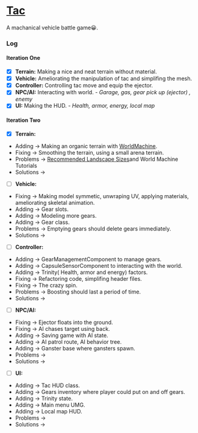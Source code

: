 # [Tac](https://github.com/Trevor802/Tac/blob/master/GameDesignDocument.md)
A machanical vehicle battle game:grinning:.

### Log
#### Iteration One
- [x] **Terrain:** Making a nice and neat terrain without material.
- [x] **Vehicle:** Ameliorating the manipulation of tac and simplifing the mesh.
- [x] **Controller:** Controlling tac move and equip the ejector.
- [x] **NPC/AI:** Interacting with world. - *Garage, gas, gear pick up (ejector) , enemy*
- [x] **UI:** Making the HUD. - *Health, armor, energy, local map*

#### Iteration Two
- [x] **Terrain:** 
- Adding -> Making an organic terrain with [WorldMachine](http://www.world-machine.com/).
- Fixing -> Smoothing the terrain, using a small arena terrain.
- Problems -> [Recommended Landscape Sizes](https://docs.unrealengine.com/latest/INT/Engine/Landscape/TechnicalGuide/#recommendedlandscapesizes)and World Machine Tutorials
- Solutions -> 
- [ ] **Vehicle:** 
- Fixing -> Making model symmetic, unwraping UV, applying materials, ameliorating skeletal animation. 
- Adding -> Gear slots. 
- Adding -> Modeling more gears. 
- Adding -> Gear class.
- Problems -> Emptying gears should delete gears immediately.
- Solutions ->
- [ ] **Controller:** 
- Adding -> GearManagementComponent to manage gears.
- Adding -> CapsuleSensorComponent to interacting with the world.
- Adding -> Trinity( Health, armor and energy) factors. 
- Fixing -> Refactoring code, simplifing header files.
- Fixing -> The crazy spin.
- Problems -> Boosting should last a period of time.
- Solutions ->
- [ ] **NPC/AI:** 
- Fixing -> Ejector floats into the ground.
- Fixing -> AI chases target using back.
- Adding -> Saving game with AI state. 
- Adding -> AI patrol route, AI behavior tree.
- Adding -> Ganster base where gansters spawn.
- Problems ->
- Solutions ->
- [ ] **UI:** 
- Adding -> Tac HUD class.
- Adding -> Gears inventory where player could put on and off gears.
- Adding -> Trinity state. 
- Adding -> Main menu UMG.
- Adding -> Local map HUD.
- Problems ->
- Solutions ->